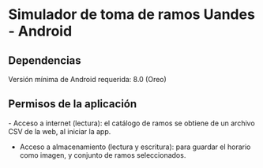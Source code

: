 # Simulador de toma de ramos Uandes - Android

## Dependencias
Versión mínima de Android requerida: 8.0 (Oreo)

## Permisos de la aplicación
​- Acceso a internet (lectura): el catálogo de ramos se obtiene de un archivo ​CSV ​de la web, al iniciar la app.
- Acceso a almacenamiento (​lectura y ​escritura): para guardar el horario como imagen​, y conjunto de ramos seleccionados​.
